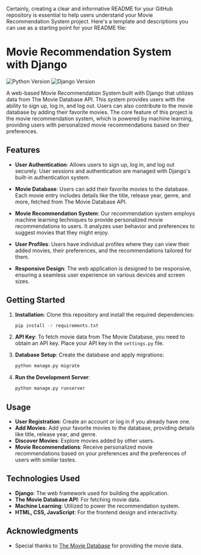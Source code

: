 Certainly, creating a clear and informative README for your GitHub repository is essential to help users understand your Movie Recommendation System project. Here's a template and descriptions you can use as a starting point for your README file:

# Movie Recommendation System with Django

![Python Version](https://img.shields.io/badge/Python-3.9-brightgreen)
![Django Version](https://img.shields.io/badge/Django-3.2-brightgreen)

A web-based Movie Recommendation System built with Django that utilizes data from The Movie Database API. This system provides users with the ability to sign up, log in, and log out. Users can also contribute to the movie database by adding their favorite movies. The core feature of this project is the movie recommendation system, which is powered by machine learning, providing users with personalized movie recommendations based on their preferences.

## Features

- **User Authentication**: Allows users to sign up, log in, and log out securely. User sessions and authentication are managed with Django's built-in authentication system.

- **Movie Database**: Users can add their favorite movies to the database. Each movie entry includes details like the title, release year, genre, and more, fetched from The Movie Database API.

- **Movie Recommendation System**: Our recommendation system employs machine learning techniques to provide personalized movie recommendations to users. It analyzes user behavior and preferences to suggest movies that they might enjoy.

- **User Profiles**: Users have individual profiles where they can view their added movies, their preferences, and the recommendations tailored for them.

- **Responsive Design**: The web application is designed to be responsive, ensuring a seamless user experience on various devices and screen sizes.

## Getting Started

1. **Installation**: Clone this repository and install the required dependencies:

   ```bash
   pip install -r requirements.txt
   ```

2. **API Key**: To fetch movie data from The Movie Database, you need to obtain an API key. Place your API key in the `settings.py` file.

3. **Database Setup**: Create the database and apply migrations:

   ```bash
   python manage.py migrate
   ```

4. **Run the Development Server**:

   ```bash
   python manage.py runserver
   ```


## Usage

- **User Registration**: Create an account or log in if you already have one.
- **Add Movies**: Add your favorite movies to the database, providing details like title, release year, and genre.
- **Discover Movies**: Explore movies added by other users.
- **Movie Recommendations**: Receive personalized movie recommendations based on your preferences and the preferences of users with similar tastes.

## Technologies Used

- **Django**: The web framework used for building the application.
- **The Movie Database API**: For fetching movie data.
- **Machine Learning**: Utilized to power the recommendation system.
- **HTML, CSS, JavaScript**: For the frontend design and interactivity.

## Acknowledgments

- Special thanks to [The Movie Database](https://www.themoviedb.org/) for providing the movie data.
